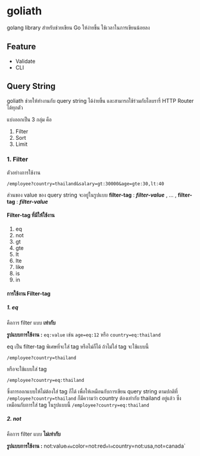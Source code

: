# goliath
golang library สำหรับช่วยเขียน Go ให้ง่ายขึ้น ใช้เวลาในการเขียนน้อยลง 

## Feature
- Validate
- CLI

## Query String
goliath ช่วยให้ทำงานกับ query string ได้ง่ายขึ้น และสามารถใช้ร่วมกับไลบรารี่ HTTP Router ได้ทุกตัว

แบ่งออกเป็น 3 กลุ่ม คือ
1. Filter
2. Sort
3. Limit

### 1. Filter
ตัวอย่างการใช้งาน
```
/employee?country=thailand&salary=gt:30000&age=gte:30,lt:40
```
ส่วนของ value ของ query string จะอยู่ในรูปแบบ **filter-tag** : _**filter-value**_ , ... , **filter-tag** : _**filter-value**_

#### Filter-tag ที่มีให้ใช้งาน
1. eq
2. not
3. gt
4. gte
5. lt
6. lte
7. like
8. is
9. in

#### การใช้งาน Filter-tag
##### 1. eq
คือการ filter แบบ **เท่ากับ**

**รูปแบบการใช้งาน :** `eq:value` เช่น `age=eq:12` หรือ `country=eq:thailand`

eq เป็น filter-tag พิเศษที่จะใส่ tag หรือไม่ก็ได้ ถ้าไม่ใส่ tag จะใช้แบบนี้
```
/employee?country=thailand
```
หรือจะใช้แบบใส่ tag
```
/employee?country=eq:thailand
```
ซึ่งการออกแบบให้ไม่ต้องใส่ tag ก็ได้ เพื่อให้เหมือนกับการเขียน query string ตามปกติที่ `/employee?country=thailand` ก็มีความว่า country ต้องเท่ากับ thailand อยู่แล้ว ซึ่งเหมือนกับการใส่ tag ในรูปแบบนี้ `/employee?country=eq:thailand`

##### 2. not
คือการ filter แบบ **ไม่เท่ากับ**

**รูปแบบการใช้งาน :** not:value` เช่น `color=not:red` หรือ `country=not:usa,not=canada`

